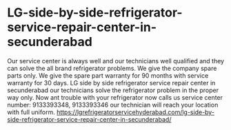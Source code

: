 # LG-side-by-side-refrigerator-service-repair-center-in-secunderabad
 Our service center is always well and our technicians well qualified and they can solve the all brand refrigerator problems. We give the company spare parts only. We give the spare part warranty for 90 months with service warranty for 30 days. LG side by side refrigerator service repair center in secunderabad our technicians solve the refrigerator problem in the proper way only. Now ant trouble with your refrigerator now calls us service center number: 9133393348, 9133393346 our technician will reach your location with full uniform. https://lgrefrigeratorservicehyderabad.com/lg-side-by-side-refrigerator-service-repair-center-in-secunderabad/
